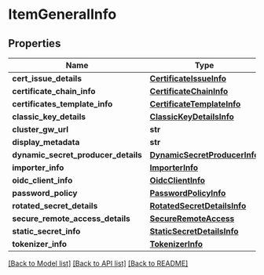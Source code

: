 # ItemGeneralInfo

## Properties
Name | Type | Description | Notes
------------ | ------------- | ------------- | -------------
**cert_issue_details** | [**CertificateIssueInfo**](CertificateIssueInfo.md) |  | [optional] 
**certificate_chain_info** | [**CertificateChainInfo**](CertificateChainInfo.md) |  | [optional] 
**certificates_template_info** | [**CertificateTemplateInfo**](CertificateTemplateInfo.md) |  | [optional] 
**classic_key_details** | [**ClassicKeyDetailsInfo**](ClassicKeyDetailsInfo.md) |  | [optional] 
**cluster_gw_url** | **str** |  | [optional] 
**display_metadata** | **str** |  | [optional] 
**dynamic_secret_producer_details** | [**DynamicSecretProducerInfo**](DynamicSecretProducerInfo.md) |  | [optional] 
**importer_info** | [**ImporterInfo**](ImporterInfo.md) |  | [optional] 
**oidc_client_info** | [**OidcClientInfo**](OidcClientInfo.md) |  | [optional] 
**password_policy** | [**PasswordPolicyInfo**](PasswordPolicyInfo.md) |  | [optional] 
**rotated_secret_details** | [**RotatedSecretDetailsInfo**](RotatedSecretDetailsInfo.md) |  | [optional] 
**secure_remote_access_details** | [**SecureRemoteAccess**](SecureRemoteAccess.md) |  | [optional] 
**static_secret_info** | [**StaticSecretDetailsInfo**](StaticSecretDetailsInfo.md) |  | [optional] 
**tokenizer_info** | [**TokenizerInfo**](TokenizerInfo.md) |  | [optional] 

[[Back to Model list]](../README.md#documentation-for-models) [[Back to API list]](../README.md#documentation-for-api-endpoints) [[Back to README]](../README.md)


